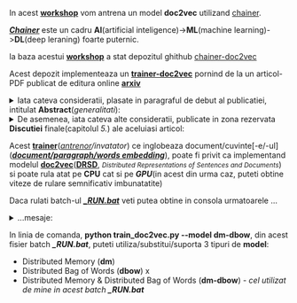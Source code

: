  In acest [**workshop**](https://github.com/stefanache/MFP-ANAF-RO/tree/main/python/chainer-doc2vec) vom antrena un model **doc2vec** utilizand [chainer](https://docs.chainer.org/en/stable/).

[***Chainer***](https://docs.chainer.org/en/stable/) este un cadru **AI**(artificial inteligence)->**ML**(machine learning)->**DL**(deep leraning) foarte puternic.

la baza acestui [**workshop**](https://github.com/stefanache/MFP-ANAF-RO/tree/main/python/chainer-doc2vec) a stat depozitul ghithub [chainer-doc2vec](https://github.com/monthly-hack/chainer-doc2vec)

Acest depozit implementeaza un [**trainer-doc2vec**](https://github.com/stefanache/MFP-ANAF-RO/blob/main/python/chainer-doc2vec/train_doc2vec.py) pornind de la un articol-PDF publicat de editura online [**arxiv**](https://arxiv.org/pdf/1405.4053v2)

<details><summary>Iata cateva consideratii, plasate in paragraful de debut al publicatiei, intitulat <b>Abstract</b>(<i>generalitati</i>):</summary>

<br/>Mulți algoritmi de învățare automată(**ML**) necesită ca intrarea sa fie reprezentată ca o caracteristică vectoriala de lungime fixă(preprezentare prin caracteristici ale/extrase din portiuni[-lor] de **text**). 

Când vine vorba de texte, una dintre cele mai comune caracteristici de lungime fixă sunt bag-ul(punga/sac) de cuvinte(eng.**BoW**).

În ciuda popularității lor, caracteristicile sacului de cuvinte(**BoW**), au două slăbiciuni/dezavantaje majore: 
 - pierd ordinea cuvintelor, si de asemenea, 
 - ignoră semantica cuvintelor. 

<br/>De exemplu, "puternic", "puternic"
și "Paris" sunt la fel de îndepărtate ca importanta(ma refer aici la ...distantele din spatiul vectorial al caracteristicilor). 
<br/>În această lucrare, se propune <b>Paragraf-Vector</b>, un algoritm nesupravegheat
care învață o caracteristică de lungime fixă<br/>(caracteristica, reprezentata 
de, bucăți de text cu lungime variabilă, cum ar fi:<br/>

    - propoziții, 
    - paragrafe și 
    - documente

   ).
       
<br/>Acest algoritm reprezintă fiecare document, printr-un vector care este antrenat să prezică 
cuvintele din document. <br/>Construcția sa, conferă acestui algoritm,
potențialul de a depăși punctele slabe ale modele de cuvinte(**BoW**). 
<br/>Rezultatele empirice arată că <b>Paragraf-Vectorii</b>(a se vedea graficele de performanta) depășesc, modelele de sac de cuvinte(**BoW**)
precum și alte tehnici de reprezentare a textului <br/>În cele din urmă, se pot realiza noi rezultate, pe mai multe sarcini de analiză a textului, cum ar fi

   - clasificări și
   - analiza sentimentelor(SA).

</details>

<details><summary>De asemenea, iata cateva alte consideratii, publicate in zona rezervata <b>Discutiei</b> finale(capitolul <i>5.</i>) ale aceluiasi articol:</summary>

<br/>Am vazut in PDF-ul ***arxiv*** cum învățarea nesupravegheată, <b>Paragraf-Vector</b>, algoritm care învață(reprezentări vectoriale) din
bucăți de text de o lungime variabila, cum ar fi propoziții și documente.

Reprezentările vectoriale sunt învățate pentru a prezice cuvintele(aproximativ corect) în contexte eșantionate din paragraf.

Experimentele noastre pe mai multe sarcini de clasificare a textului, cum ar fi
***Analiză a sentimentelor*** pe seturile de date:

  - [***Stanford Treebank***](https://www.kaggle.com/datasets/atulanandjha/stanford-sentiment-treebank-v2-sst2) și 
  - [***IMDB***](https://developer.imdb.com/non-commercial-datasets/)

demonstrează că metoda este competitivă cu cele mai avansate metode. 
<br/>Performanța bună, demonstrează meritele
algoritmului **Paragraf-Vector** în captarea semanticii paragrafelor. 
<br/>De fapt, **vectorii-paragraf** au potențialul de a
depăși multe puncte slabe ale modelelor de tip sac de cuvinte(**BoW**).
<br/>Deși obiectivul acestei lucrări este de a reprezenta **texte**,
totusi ea poate fi aplicată si pentru a învăța reprezentări pentru
terte-date. <br/>În domeniile ***non-text***(ex. imagini ce pot contine text-grafic dar nu numai), în care capabilitatea-analizarii nu este disponibilă, este de  așteptat ca modelele **Paragraph-Vector** să fie o alternativă puternică.

</details>

Acest [**trainer**](https://github.com/monthly-hack/chainer-doc2vec)(<i>[antrenor](https://github.com/stefanache/MFP-ANAF-RO/blob/main/python/chainer-doc2vec/train_doc2vec.py)/invatator</i>) ce inglobeaza document/cuvinte[-e/-ul]([***document/paragraph/words embedding***](https://radimrehurek.com/gensim/models/doc2vec.html)), poate fi privit ca implementand modelul [**doc2vec**](https://markroxor.github.io/gensim/static/notebooks/doc2vec-wikipedia.html)([**DRSD**](https://en.wikipedia.org/wiki/Sentence_embedding), <small><i>Distributed Representations of Sentences and Documents</i></small>) si poate rula atat pe **CPU** cat si pe ***GPU***(in acest din urma caz, puteti obtine viteze de rulare semnificativ imbunatatite)<br/>

Daca rulati batch-ul [***_RUN.bat***](https://github.com/stefanache/MFP-ANAF-RO/blob/main/python/chainer-doc2vec/_RUN.bat) veti putea obtine in consola urmatoarele ...
<details><summary>...mesaje:</summary>
 
 <br/>https://github.com/monthly-hack/chainer-doc2vec/tree/master

must be patient...if have not more resources like GPU....

<pre>
GPU: -1

# unit: 200

Window: 10

Minibatch-size: 1000

# epoch: 20

Training model: **dm-dbow**

Output type: hsm


n_vocab: 11088

n_docs: 10

data length: 72216

epoch       main/loss

1           144392
     total [###...............................................]  6.87%
this epoch [##################................................] 37.40%
       100 iter, 1 epoch / 20 epochs
       inf iters/sec. Estimated time to finish: 0:00:00.

2           129403
     total [######............................................] 13.74%
this epoch [#####################################.............] 74.80%
       200 iter, 2 epoch / 20 epochs
   0.92129 iters/sec. Estimated time to finish: 0:22:42.895942.

3           145010

4           133155
     total [##########........................................] 20.55%
this epoch [#####.............................................] 11.08%
       300 iter, 4 epoch / 20 epochs
    0.9105 iters/sec. Estimated time to finish: 0:21:15.278315.

5           130605
     total [#############.....................................] 27.42%
this epoch [########################..........................] 48.48%
       400 iter, 5 epoch / 20 epochs
   0.89849 iters/sec. Estimated time to finish: 0:19:38.967753.

6           135578
     total [#################.................................] 34.29%
this epoch [##########################################........] 85.88%
       500 iter, 6 epoch / 20 epochs
   0.89046 iters/sec. Estimated time to finish: 0:17:56.276151.

7           134106

8           134070
     total [####################..............................] 41.11%
this epoch [###########.......................................] 22.16%
       600 iter, 8 epoch / 20 epochs
   0.89715 iters/sec. Estimated time to finish: 0:15:58.631317.

9           128852
     total [#######################...........................] 47.98%
this epoch [#############################.....................] 59.56%
       700 iter, 9 epoch / 20 epochs
   0.89715 iters/sec. Estimated time to finish: 0:14:06.341340.

10          127140
     total [###########################.......................] 54.85%
this epoch [################################################..] 96.96%
       800 iter, 10 epoch / 20 epochs
   0.86712 iters/sec. Estimated time to finish: 0:12:39.723066.

11          152377

12          137933
     total [##############################....................] 61.66%
this epoch [################..................................] 33.24%
       900 iter, 12 epoch / 20 epochs
   0.85851 iters/sec. Estimated time to finish: 0:10:52.005972.

13          138708
     total [##################################................] 68.53%
this epoch [###################################...............] 70.64%
      1000 iter, 13 epoch / 20 epochs
   0.86378 iters/sec. Estimated time to finish: 0:08:51.726453.

14          135309

15          143965
     total [#####################################.............] 75.35%
this epoch [###...............................................]  6.93%
      1100 iter, 15 epoch / 20 epochs
    0.8594 iters/sec. Estimated time to finish: 0:06:58.933495.

16          133493
     total [#########################################.........] 82.22%
this epoch [######################............................] 44.32%
      1200 iter, 16 epoch / 20 epochs
   0.86015 iters/sec. Estimated time to finish: 0:05:01.844459.

17          138828
     total [############################################......] 89.09%
this epoch [########################################..........] 81.72%
      1300 iter, 17 epoch / 20 epochs
   0.85934 iters/sec. Estimated time to finish: 0:03:05.369836.

18          124601

19          125711
     total [###############################################...] 95.90%
this epoch [#########.........................................] 18.01%
      1400 iter, 19 epoch / 20 epochs
   0.86159 iters/sec. Estimated time to finish: 0:01:09.478896.

20          139796

Press any key to continue . . .
</pre>
<br/>
</details>

In linia de comanda, **python train_doc2vec.py --model dm-dbow**, din acest fisier batch ***_RUN.bat***, puteti utiliza/substitui/suporta 3 tipuri de **model**:

 - Distributed Memory (**dm**)
 - Distributed Bag of Words (**dbow**) x
 - Distributed Memory & Distributed Bag of Words (**dm-dbow**) - <i>cel utilizat de mine in acest batch ***_RUN.bat***</i>



